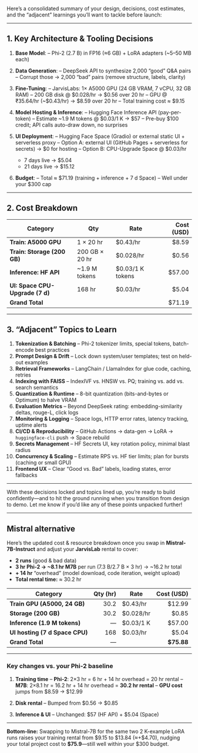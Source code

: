 Here’s a consolidated summary of your design, decisions, cost estimates, and the “adjacent” learnings you’ll want to tackle before launch:

---

## 1. Key Architecture & Tooling Decisions

1. **Base Model**:
   – Phi-2 (2.7 B) in FP16 (≈6 GB) + LoRA adapters (\~5–50 MB each)
2. **Data Generation**:
   – DeepSeek API to synthesize 2,000 “good” Q\&A pairs
   – Corrupt those → 2,000 “bad” pairs (remove structure, labels, clarity)
3. **Fine-Tuning**:
   – JarvisLabs: 1× A5000 GPU (24 GB VRAM, 7 vCPU, 32 GB RAM)
   – 200 GB disk @ \$0.028/hr → \$0.56 over 20 hr
   – GPU @ ₹35.64/hr (\~\$0.43/hr) → \$8.59 over 20 hr
   – Total training cost ≈ \$9.15
4. **Model Hosting & Inference**:
   – Hugging Face Inference API (pay-per-token)
   – Estimate \~1.9 M tokens @ \$0.03/1 K → \$57
   – Pre-buy \$100 credit; API calls auto-draw down, no surprises
5. **UI Deployment**:
   – Hugging Face Space (Gradio) or external static UI + serverless proxy
   – Option A: external UI (GitHub Pages + serverless for secrets) → \$0 for hosting
   – Option B: CPU-Upgrade Space @ \$0.03/hr

   * 7 days live → \$5.04
   * 21 days live → \$15.12
6. **Budget**:
   – Total ≈ \$71.19 (training + inference + 7 d Space)
   – Well under your \$300 cap

---

## 2. Cost Breakdown

| Category                        | Qty            | Rate              | Cost (USD) |
| ------------------------------- | -------------- | ----------------- | ---------: |
| **Train: A5000 GPU**            | 1 × 20 hr      | \$0.43/hr         |     \$8.59 |
| **Train: Storage (200 GB)**     | 200 GB × 20 hr | \$0.028/hr        |     \$0.56 |
| **Inference: HF API**           | \~1.9 M tokens | \$0.03/1 K tokens |    \$57.00 |
| **UI: Space CPU-Upgrade (7 d)** | 168 hr         | \$0.03/hr         |     \$5.04 |
| **Grand Total**                 |                |                   |    \$71.19 |

---

## 3. “Adjacent” Topics to Learn

1. **Tokenization & Batching**
   – Phi-2 tokenizer limits, special tokens, batch-encode best practices
2. **Prompt Design & Drift**
   – Lock down system/user templates; test on held-out examples
3. **Retrieval Frameworks**
   – LangChain / LlamaIndex for glue code, caching, retries
4. **Indexing with FAISS**
   – IndexIVF vs. HNSW vs. PQ; training vs. add vs. search semantics
5. **Quantization & Runtime**
   – 8-bit quantization (bits-and-bytes or Optimum) to halve VRAM
6. **Evaluation Metrics**
   – Beyond DeepSeek rating: embedding-similarity deltas, rouge-L, click logs
7. **Monitoring & Logging**
   – Space logs, HTTP error rates, latency tracking, uptime alerts
8. **CI/CD & Reproducibility**
   – GitHub Actions → data-gen → LoRA → `huggingface-cli` push → Space rebuild
9. **Secrets Management**
   – HF Secrets UI, key rotation policy, minimal blast radius
10. **Concurrency & Scaling**
    – Estimate RPS vs. HF tier limits; plan for bursts (caching or small GPU)
11. **Frontend UX**
    – Clear “Good vs. Bad” labels, loading states, error fallbacks

---

With these decisions locked and topics lined up, you’re ready to build confidently—and to hit the ground running when you transition from design to demo. Let me know if you’d like any of these points unpacked further!


----

## Mistral alternative

Here’s the updated cost & resource breakdown once you swap in **Mistral-7B-Instruct** and adjust your **JarvisLab** rental to cover:

* **2 runs** (good & bad data)
* **3 hr Phi-2 → \~8.1 hr M7B** per run (7.3 B/2.7 B × 3 hr) → \~16.2 hr total
* **+ 14 hr** “overhead” (model download, code iteration, weight upload)
* **Total rental time:** ≈ 30.2 hr

| Category                       | Qty (hr) | Rate       |  Cost (USD) |
| ------------------------------ | -------: | ---------- | ----------: |
| **Train GPU (A5000, 24 GB)**   |     30.2 | \$0.43/hr  |     \$12.99 |
| **Storage (200 GB)**           |     30.2 | \$0.028/hr |      \$0.85 |
| **Inference (1.9 M tokens)**   |        — | \$0.03/1 K |     \$57.00 |
| **UI hosting (7 d Space CPU)** |      168 | \$0.03/hr  |      \$5.04 |
| **Grand Total**                |        — |            | **\$75.88** |

---

### Key changes vs. your Phi-2 baseline

1. **Training time**
   – **Phi-2**: 2×3 hr = 6 hr + 14 hr overhead = 20 hr rental
   – **M7B**: 2×8.1 hr = 16.2 hr + 14 hr overhead = **30.2 hr rental**
   – **GPU cost** jumps from \$8.59 → \$12.99

2. **Disk rental**
   – Bumped from \$0.56 → \$0.85

3. **Inference & UI**
   – Unchanged: \$57 (HF API) + \$5.04 (Space)

---

**Bottom-line:**
Swapping to Mistral-7B for the same two 2 K-example LoRA runs raises your training rental from \$9.15 to \$13.84 (≈+\$4.70), nudging your total project cost to **\$75.9**—still well within your \$300 budget.
